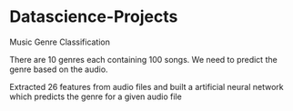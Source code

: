 # Datascience-Projects
Music Genre Classification

There are 10 genres each containing 100 songs. We need to predict the genre based on the audio.

Extracted 26 features from audio files and built a artificial neural network which predicts the genre for a given audio file
